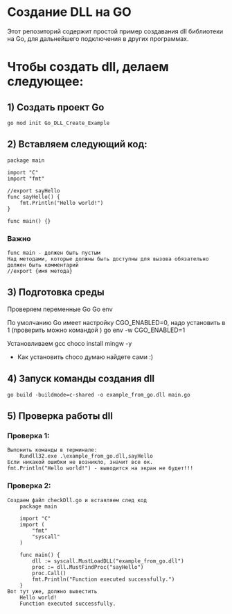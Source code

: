 # Создание DLL на GO

Этот репозиторий содержит простой пример создавания dll библиотеки на Go, для дальнейшего подключения в других программах.

# Чтобы создать dll, делаем следующее:

## 1) Создать проект Go
    go mod init Go_DLL_Create_Example

## 2) Вставляем следующий код:
    package main

    import "C"
    import "fmt"

    //export sayHello
    func sayHello() {
        fmt.Println("Hello world!")
    }

    func main() {}

### Важно
    func main - должен быть пустым
    Над методами, которые должны быть доступны для вызова обязательно должен быть комментарий
    //export {имя метода}

## 3) Подготовка среды
Проверяем переменные Go
    Go env

По умолчанию Go имеет настройку CGO_ENABLED=0, надо установить в 1 (проверить можно командой )
    go env -w CGO_ENABLED=1
    
Установливаем gcc
    choco install mingw -y

* Как установить choco думаю найдете сами :)

## 4) Запуск команды создания dll
    go build -buildmode=c-shared -o example_from_go.dll main.go

## 5) Проверка работы dll
### Проверка 1:
    Выпонить команды в терминале:
        Rundll32.exe .\example_from_go.dll,sayHello
    Если никакой ошибки не возникло, значит все ок.
    fmt.Println("Hello world!") - выводится на экран не будет!!!

### Проверка 2:
    Создаем файл checkDll.go и встаяляем след код
        package main

        import "C"
        import (
            "fmt"
            "syscall"
        )

        func main() {
            dll := syscall.MustLoadDLL("example_from_go.dll")
            proc := dll.MustFindProc("sayHello")
            proc.Call()
            fmt.Println("Function executed successfully.")
        }
    Вот тут уже, должно вывестить 
        Hello world!
        Function executed successfully.
